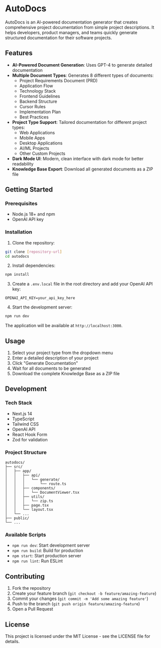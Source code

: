 # AutoDocs

AutoDocs is an AI-powered documentation generator that creates comprehensive project documentation from simple project descriptions. It helps developers, product managers, and teams quickly generate structured documentation for their software projects.

## Features

- **AI-Powered Document Generation**: Uses GPT-4 to generate detailed documentation
- **Multiple Document Types**: Generates 8 different types of documents:
  - Project Requirements Document (PRD)
  - Application Flow
  - Technology Stack
  - Frontend Guidelines
  - Backend Structure
  - Cursor Rules
  - Implementation Plan
  - Best Practices
- **Project Type Support**: Tailored documentation for different project types:
  - Web Applications
  - Mobile Apps
  - Desktop Applications
  - AI/ML Projects
  - Other Custom Projects
- **Dark Mode UI**: Modern, clean interface with dark mode for better readability
- **Knowledge Base Export**: Download all generated documents as a ZIP file

## Getting Started

### Prerequisites

- Node.js 18+ and npm
- OpenAI API key

### Installation

1. Clone the repository:
```bash
git clone [repository-url]
cd autodocs
```

2. Install dependencies:
```bash
npm install
```

3. Create a `.env.local` file in the root directory and add your OpenAI API key:
```
OPENAI_API_KEY=your_api_key_here
```

4. Start the development server:
```bash
npm run dev
```

The application will be available at `http://localhost:3000`.

## Usage

1. Select your project type from the dropdown menu
2. Enter a detailed description of your project
3. Click "Generate Documentation"
4. Wait for all documents to be generated
5. Download the complete Knowledge Base as a ZIP file

## Development

### Tech Stack

- Next.js 14
- TypeScript
- Tailwind CSS
- OpenAI API
- React Hook Form
- Zod for validation

### Project Structure

```
autodocs/
├── src/
│   ├── app/
│   │   ├── api/
│   │   │   └── generate/
│   │   │       └── route.ts
│   │   ├── components/
│   │   │   └── DocumentViewer.tsx
│   │   ├── utils/
│   │   │   └── zip.ts
│   │   ├── page.tsx
│   │   └── layout.tsx
│   └── ...
├── public/
└── ...
```

### Available Scripts

- `npm run dev`: Start development server
- `npm run build`: Build for production
- `npm start`: Start production server
- `npm run lint`: Run ESLint

## Contributing

1. Fork the repository
2. Create your feature branch (`git checkout -b feature/amazing-feature`)
3. Commit your changes (`git commit -m 'Add some amazing feature'`)
4. Push to the branch (`git push origin feature/amazing-feature`)
5. Open a Pull Request

## License

This project is licensed under the MIT License - see the LICENSE file for details.
